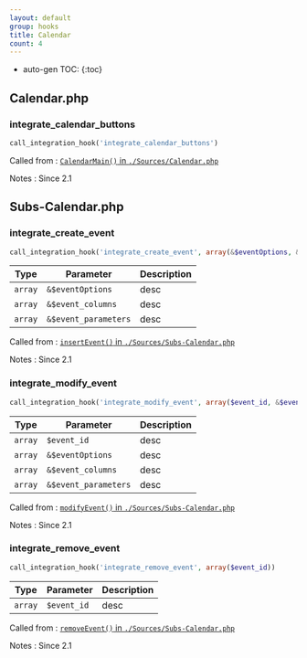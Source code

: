 ```yaml
---
layout: default
group: hooks
title: Calendar
count: 4
---
```

* auto-gen TOC:
{:toc}

## Calendar.php
### integrate_calendar_buttons

```php
call_integration_hook('integrate_calendar_buttons')
```


Called from
: [`CalendarMain()` in `./Sources/Calendar.php`](../docs/calendar.html#calendarmain)

Notes
: Since 2.1


## Subs-Calendar.php
### integrate_create_event

```php
call_integration_hook('integrate_create_event', array(&$eventOptions, &$event_columns, &$event_parameters))
```

Type|Parameter|Description
---|---|---
`array`|`&$eventOptions`|desc
`array`|`&$event_columns`|desc
`array`|`&$event_parameters`|desc

Called from
: [`insertEvent()` in `./Sources/Subs-Calendar.php`](../docs/subs-calendar.html#insertevent)

Notes
: Since 2.1

### integrate_modify_event

```php
call_integration_hook('integrate_modify_event', array($event_id, &$eventOptions, &$event_columns, &$event_parameters))
```

Type|Parameter|Description
---|---|---
`array`|`$event_id`|desc
`array`|`&$eventOptions`|desc
`array`|`&$event_columns`|desc
`array`|`&$event_parameters`|desc

Called from
: [`modifyEvent()` in `./Sources/Subs-Calendar.php`](../docs/subs-calendar.html#modifyevent)

Notes
: Since 2.1

### integrate_remove_event

```php
call_integration_hook('integrate_remove_event', array($event_id))
```

Type|Parameter|Description
---|---|---
`array`|`$event_id`|desc

Called from
: [`removeEvent()` in `./Sources/Subs-Calendar.php`](../docs/subs-calendar.html#removeevent)

Notes
: Since 2.1

